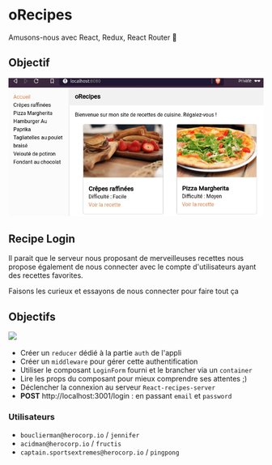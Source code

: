 # oRecipes

Amusons-nous avec React, Redux, React Router :tada:

## Objectif

![](resultat.gif)


## Recipe Login

Il parait que le serveur nous proposant de merveilleuses recettes nous propose également de nous connecter avec le compte d'utilisateurs ayant des recettes favorites.

Faisons les curieux et essayons de nous connecter pour faire tout ça

## Objectifs

![](resultat-login.gif)

- Créer un `reducer` dédié à la partie `auth` de l'appli
- Créer un `middleware` pour gérer cette authentification
- Utiliser le composant `LoginForm` fourni et le brancher via un `container`
- Lire les props du composant pour mieux comprendre ses attentes ;)
- Déclencher la connexion au serveur `React-recipes-server`
- **POST** http://localhost:3001/login : en passant `email` et `password`

### Utilisateurs

- `bouclierman@herocorp.io` / `jennifer`
- `acidman@herocorp.io` / `fructis`
- `captain.sportsextremes@herocorp.io` / `pingpong`
  
